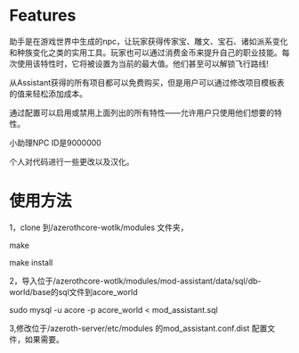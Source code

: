 # Features


助手是在游戏世界中生成的npc，让玩家获得传家宝、雕文、宝石、诸如派系变化和种族变化之类的实用工具。玩家也可以通过消费金币来提升自己的职业技能。每次使用该特性时，它将被设置为当前的最大值。他们甚至可以解锁飞行路线!

从Assistant获得的所有项目都可以免费购买，但是用户可以通过修改项目模板表的值来轻松添加成本。

通过配置可以启用或禁用上面列出的所有特性——允许用户只使用他们想要的特性。

小助理NPC ID是9000000

个人对代码进行一些更改以及汉化。


# 使用方法
1，clone 到/azerothcore-wotlk/modules 文件夹，

 make 


 make install

2，导入位于/azerothcore-wotlk/modules/mod-assistant/data/sql/db-world/base的sql文件到acore_world    

sudo mysql -u acore -p acore_world < mod_assistant.sql    


3,修改位于/azeroth-server/etc/modules  的mod_assistant.conf.dist 配置文件，如果需要。
